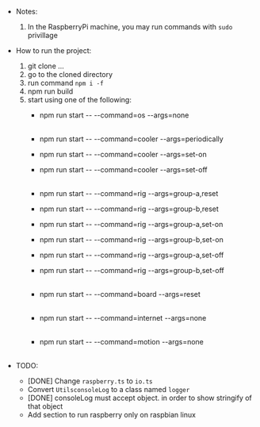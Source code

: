 * Notes:
	1. In the RaspberryPi machine, you may run commands with `sudo` privillage

* How to run the project:
	1. git clone ...
	2. go to the cloned directory
	3. run command `npm i -f`
	4. npm run build
	5. start using one of the following:
		- npm run start -- --command=os --args=none <br/><br/>

		- npm run start -- --command=cooler --args=periodically
		- npm run start -- --command=cooler --args=set-on
		- npm run start -- --command=cooler --args=set-off <br/><br/>
		
		- npm run start -- --command=rig --args=group-a,reset
		- npm run start -- --command=rig --args=group-b,reset
		- npm run start -- --command=rig --args=group-a,set-on
		- npm run start -- --command=rig --args=group-b,set-on
		- npm run start -- --command=rig --args=group-a,set-off
		- npm run start -- --command=rig --args=group-b,set-off <br/><br/>
		
		- npm run start -- --command=board --args=reset <br/><br/>
		
		- npm run start -- --command=internet --args=none <br/><br/>
		
		- npm run start -- --command=motion --args=none <br/><br/>

* TODO:
	- [DONE] Change `raspberry.ts` to `io.ts`
	- Convert `UtilsconsoleLog` to a class named `logger`
	- [DONE] consoleLog must accept object. in order to show stringify of that object
	- Add section to run raspberry only on raspbian linux
